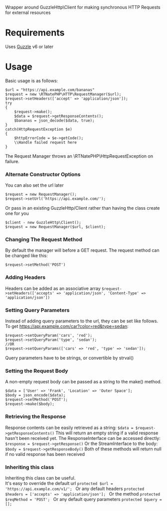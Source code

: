 Wrapper around GuzzleHttp\Client for making synchronous HTTP Requests for external resources
# Requirements
Uses [Guzzle](http://docs.guzzlephp.org/en/stable/) v6 or later 
# Usage
Basic usage is as follows:
```
$url = "https://api.example.com/bananas"
$request = new \RTNatePHP\HTTP\RequestManager($url);
$request->setHeaders(['accept' => 'application/json']);
try
{
    $request->make();
    $data = $request->getResponseContents();
    $bananas = json_decode($data, true);
} 
catch(HttpRequestException $e)
{
    $httpErrorCode = $e->getCode();
    \\Handle failed request here 
}
```
The Request Manager throws an \RTNatePHP\HttpRequestException on failure.  

### Alternate Constructor Options
You can also set the url later
```
$request = new RequestManager();
$request->setUrl('https://api.example.com/');
```
Or pass in an existing GuzzleHttp/Client rather than having the 
class create one for you
```
$client - new GuzzleHttp\Client();
$request = new RequestManager($url, $client);
```
### Changing The Request Method
By default the manager will before a GET request.
The request method can be changed like this:
```
$request->setMethod('POST')
```
### Adding Headers
Headers can be added as an associative array
`$request->setHeaders(['accepts' => 'application/json', 'Content-Type' => 'application/json'])`

### Setting Query Parameters
Instead of adding query parameters to the url, they can be set like follows.
To get https://api.example.com/car?color=red&type=sedan:
```
$request->setQueryParam('cars', 'red');
$request->setQueryParam('type', 'sedan');
//OR
$request->setQueryParams(['cars' => 'red', 'type' => 'sedan']);
```
Query parameters have to be strings, or convertible by strval() 

### Setting the Request Body
A non-empty request body can be passed as a string to the make() method.
```
$data = ['User' => 'Frank', 'Location' => 'Outer Space'];
$body = json_encode($data);
$request->setMethod('POST');
$request->make($body);
```

### Retrieving the Response
Response contents can be easily retrieved as a string:
`$data = $request->getResponseContents()`
This will return an empty string if a valid response hasn't been received yet.
The ResponseInterface can be accessed directly:
`$response = $request->getResponse()`
Or the StreamInterface to the body:
`$body = $request->getResponseBody()`
Both of these methods will return null if no valid response has been received

### Inheriting this class
Inheriting this class can be useful.  
It's easy to override the default url
`protected $url = 'https://api.example.com/v1/'; `
Or any default headers
`protected $headers = ['accepts' => 'application/json']; `
Or the method
`protected $reqMethod = 'POST'; `
Or any default query parameters
`protected $query = []; `
